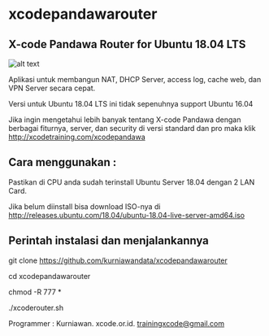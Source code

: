 # xcodepandawarouter

X-code Pandawa Router for Ubuntu 18.04 LTS
------------------------------------------

![alt text](http://xcode.or.id/04_small-logo.png)

Aplikasi untuk membangun NAT, DHCP Server, access log, cache web, dan VPN Server secara cepat. 

Versi untuk Ubuntu 18.04 LTS ini tidak sepenuhnya support Ubuntu 16.04

Jika ingin mengetahui lebih banyak tentang X-code Pandawa dengan berbagai fiturnya, server, dan security di versi standard dan pro maka klik http://xcodetraining.com/xcodepandawa

Cara menggunakan :
------------------

Pastikan di CPU anda sudah terinstall Ubuntu Server 18.04 dengan 2 LAN Card.

Jika belum diinstall bisa download ISO-nya di http://releases.ubuntu.com/18.04/ubuntu-18.04-live-server-amd64.iso

Perintah instalasi dan menjalankannya
-------------------------------------

git clone https://github.com/kurniawandata/xcodepandawarouter

cd xcodepandawarouter

chmod -R 777 *

./xcoderouter.sh

Programmer : Kurniawan. xcode.or.id. trainingxcode@gmail.com
